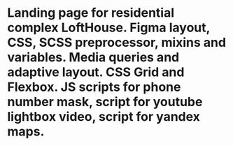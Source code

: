 # Landing page for residential complex LoftHouse. Figma layout, CSS, SCSS preprocessor, mixins and variables. Media queries and adaptive layout. CSS Grid and Flexbox. JS scripts for phone number mask, script for youtube lightbox video, script for yandex maps.
